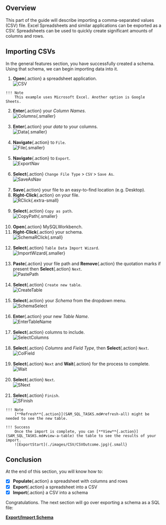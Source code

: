 ## Overview

This part of the guide will describe importing a comma-separated values (CSV) file. Excel Spreadsheets and similar applications can be exported as a CSV. Spreadsheets can be used to quickly create significant amounts of columns and rows.

## Importing CSVs

In the general features section, you have successfully created a schema. Using that schema, we can begin importing data into it.
>
1. **Open**{.action} a spreadsheet application.  
![CSV](./images/CSV/CSVSpreadsheet.jpg)
>
    !!! Note
        This example uses Microsoft Excel. Another option is Google Sheets.
>
2. **Enter**{.action} your *Column Names*.  
![Columns](./images/CSV/CSVColumnNames.jpg){.smaller}</br></br>
3. **Enter**{.action} your *data* to your columns.  
![Data](./images/CSV/CSVColumnData.jpg){.smaller}</br></br>
4. **Navigate**{.action} to `File`.  
![File](./images/CSV/CSVNavFile.jpg){.smaller}</br></br>
5. **Navigate**{.action} to `Export`.  
![ExportNav](./images/CSV/CSVNavToExport.jpg)</br></br>
6. **Select**{.action} `Change File Type` > `CSV` > `Save As`.  
![SaveAsNav](./images/CSV/CSVSaveFileType.jpg)</br></br>
7. **Save**{.action} your file to an easy-to-find location (e.g. Desktop).
8. **Right-Click**{.action} on your file.  
![RClick](./images/CSV/CSVIcon.jpg){.extra-small}</br></br>
9. **Select**{.action} `Copy as path`.  
![CopyPath](./images/CSV/CSVCopyAsPath.jpg){.smaller}</br></br>
10. **Open**{.action} MySQLWorkbench.
11. **Right-Click**{.action} your schema.  
![SchemaRClick](./images/CSV/CSVRClickSchema.jpg){.small}</br></br>
12. **Select**{.action} `Table Data Import Wizard`.  
![ImportWizard](./images/CSV/CSVImportWIzard.jpg){.smaller}</br></br>
13. **Paste**{.action} your file path and **Remove**{.action} the quotation marks if present then **Select**{.action} `Next`.  
![PastePath](./images/CSV/CSVPasteFilePath.jpg)</br></br>
14. **Select**{.action} `Create new table`.  
![CreateTable](./images/CSV/CSVCreateNewTable.jpg)</br></br>
15. **Select**{.action} your *Schema* from the dropdown menu.  
![SchemaSelect](./images/CSV/CSVSelectSchema.jpg)</br></br>
16. **Enter**{.action} your new *Table Name*.  
![EnterTableName](./images/CSV/CSVInputTableName.jpg)</br></br>
17. **Select**{.action} columns to include.  
![SelectColumns](./images/CSV/CSVSelectColumns.jpg)</br></br>
18. **Select**{.action} *Columns* and *Field Type*, then **Select**{.action} `Next`.  
![ColField](./images/CSV/CSVSelectColumnFields.jpg)</br></br>
19. **Select**{.action} `Next` and **Wait**{.action} for the process to complete.  
![Wait](./images/CSV/CSVFinishNext.jpg)</br></br>
20. **Select**{.action} `Next`.  
![SNext](./images/CSV/CSVFinishResults.jpg)</br></br>
21. **Select**{.action} `Finish`.  
![SFinish](./images/CSV/CSVFinishFinal.jpg)

>
    !!! Note
        [**Refresh**{.action}](SAM_SQL_TASKS.md#refresh-all) might be needed to see the new table.
>
    !!! Success
        Once the import is complete, you can [**View**{.action}](SAM_SQL_TASKS.md#view-a-table) the table to see the results of your import.  
        ![ExportStart](./images/CSV/CSVOutcome.jpg){.small}

## Conclusion

At the end of this section, you will know how to:
>
- [X] **Populate**{.action} a spreadsheet with columns and rows
- [X] **Export**{.action} a spreadsheet into a CSV
- [X] **Import**{.action} a CSV into a schema

Congratulations. The next section will go over exporting a schema as a SQL file:

**[Export/Import Schema](Emily_SQL_TASKS.md)**
